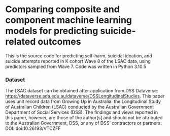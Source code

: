 # Comparing composite and component machine learning models for predicting suicide-related outcomes

This is the source code for predicting self-harm, suicidal ideation, and suicide attempts reported in K cohort Wave 8 of the LSAC data, using predictors sampled from Wave 7.
Code was written in Python 3.10.5

### Dataset
The LSAC dataset can be obtained after application from DSS Dataverse: https://dataverse.ada.edu.au/dataverse/DSSLongitudinalStudies. 
This paper uses unit record data from Growing Up in Australia: the Longitudinal Study of Australian Children (LSAC) conducted by the Australian Government Department of Social Services (DSS). The findings and views reported in this paper, however, are those of the author[s] and should not be attributed to the Australian Government, DSS, or any of DSS’ contractors or partners. DOI: doi:10.26193/VTCZFF


